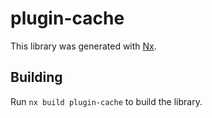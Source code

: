 # plugin-cache

This library was generated with [Nx](https://nx.dev).

## Building

Run `nx build plugin-cache` to build the library.

